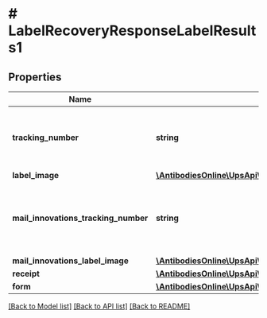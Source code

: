 # # LabelRecoveryResponseLabelResults1

## Properties

Name | Type | Description | Notes
------------ | ------------- | ------------- | -------------
**tracking_number** | **string** | Package Tracking number.  Package 1Z number. Returned only if TrackingNumber or Combination of Reference Number and Shipper Number present in request. | [optional]
**label_image** | [**\AntibodiesOnline\UpsApi\Shipping\LabelResultsLabelImage**](LabelResultsLabelImage.md) |  | [optional]
**mail_innovations_tracking_number** | **string** | Mail Innovations Tracking Number.  Applicable for Single Mail Innovations Returns and Dual Mail Innovations Returns shipment. Returned only if MailInnovationsTrackingNumber is provided in request. | [optional]
**mail_innovations_label_image** | [**\AntibodiesOnline\UpsApi\Shipping\LabelResultsMailInnovationsLabelImage**](LabelResultsMailInnovationsLabelImage.md) |  | [optional]
**receipt** | [**\AntibodiesOnline\UpsApi\Shipping\LabelResultsReceipt**](LabelResultsReceipt.md) |  | [optional]
**form** | [**\AntibodiesOnline\UpsApi\Shipping\LabelResultsForm**](LabelResultsForm.md) |  | [optional]

[[Back to Model list]](../../README.md#models) [[Back to API list]](../../README.md#endpoints) [[Back to README]](../../README.md)
